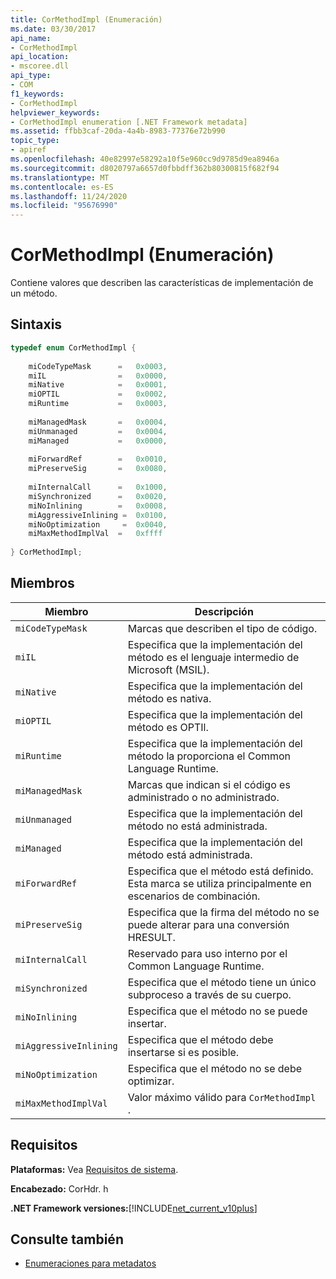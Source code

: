 ```yaml
---
title: CorMethodImpl (Enumeración)
ms.date: 03/30/2017
api_name:
- CorMethodImpl
api_location:
- mscoree.dll
api_type:
- COM
f1_keywords:
- CorMethodImpl
helpviewer_keywords:
- CorMethodImpl enumeration [.NET Framework metadata]
ms.assetid: ffbb3caf-20da-4a4b-8983-77376e72b990
topic_type:
- apiref
ms.openlocfilehash: 40e82997e58292a10f5e960cc9d9785d9ea8946a
ms.sourcegitcommit: d8020797a6657d0fbbdff362b80300815f682f94
ms.translationtype: MT
ms.contentlocale: es-ES
ms.lasthandoff: 11/24/2020
ms.locfileid: "95676990"
---
```

# <a name="cormethodimpl-enumeration"></a>CorMethodImpl (Enumeración)

Contiene valores que describen las características de implementación de un método.  
  
## <a name="syntax"></a>Sintaxis  
  
```cpp  
typedef enum CorMethodImpl {  
  
    miCodeTypeMask      =   0x0003,  
    miIL                =   0x0000,  
    miNative            =   0x0001,  
    miOPTIL             =   0x0002,  
    miRuntime           =   0x0003,  
  
    miManagedMask       =   0x0004,  
    miUnmanaged         =   0x0004,  
    miManaged           =   0x0000,  
  
    miForwardRef        =   0x0010,  
    miPreserveSig       =   0x0080,  
  
    miInternalCall      =   0x1000,  
    miSynchronized      =   0x0020,  
    miNoInlining        =   0x0008,  
    miAggressiveInlining =  0x0100,  
    miNoOptimization     =  0x0040,  
    miMaxMethodImplVal  =   0xffff  
  
} CorMethodImpl;  
```  
  
## <a name="members"></a>Miembros  
  
|Miembro|Descripción|  
|------------|-----------------|  
|`miCodeTypeMask`|Marcas que describen el tipo de código.|  
|`miIL`|Especifica que la implementación del método es el lenguaje intermedio de Microsoft (MSIL).|  
|`miNative`|Especifica que la implementación del método es nativa.|  
|`miOPTIL`|Especifica que la implementación del método es OPTIl.|  
|`miRuntime`|Especifica que la implementación del método la proporciona el Common Language Runtime.|  
|`miManagedMask`|Marcas que indican si el código es administrado o no administrado.|  
|`miUnmanaged`|Especifica que la implementación del método no está administrada.|  
|`miManaged`|Especifica que la implementación del método está administrada.|  
|`miForwardRef`|Especifica que el método está definido. Esta marca se utiliza principalmente en escenarios de combinación.|  
|`miPreserveSig`|Especifica que la firma del método no se puede alterar para una conversión HRESULT.|  
|`miInternalCall`|Reservado para uso interno por el Common Language Runtime.|  
|`miSynchronized`|Especifica que el método tiene un único subproceso a través de su cuerpo.|  
|`miNoInlining`|Especifica que el método no se puede insertar.|  
|`miAggressiveInlining`|Especifica que el método debe insertarse si es posible.|  
|`miNoOptimization`|Especifica que el método no se debe optimizar.|  
|`miMaxMethodImplVal`|Valor máximo válido para `CorMethodImpl` .|  
  
## <a name="requirements"></a>Requisitos  

 **Plataformas:** Vea [Requisitos de sistema](../../get-started/system-requirements.md).  
  
 **Encabezado:** CorHdr. h  
  
 **.NET Framework versiones:**[!INCLUDE[net_current_v10plus](../../../../includes/net-current-v10plus-md.md)]  
  
## <a name="see-also"></a>Consulte también

- [Enumeraciones para metadatos](metadata-enumerations.md)
